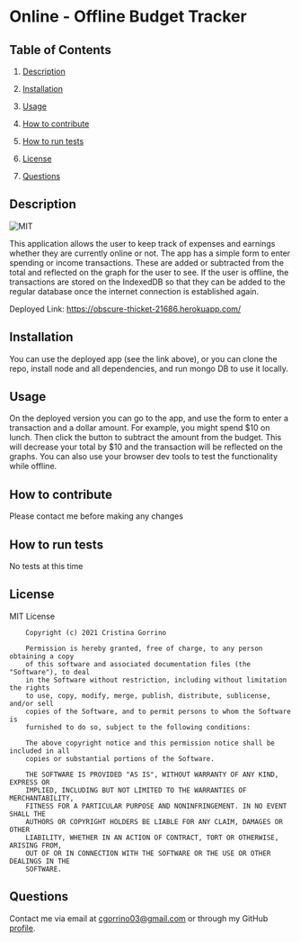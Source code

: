 # Online - Offline Budget Tracker

## Table of Contents

1. [Description](#description)

2. [Installation](#installation)

3. [Usage](#usage)

4. [How to contribute](#contribute)

5. [How to run tests](#tests)

6. [License](#license)

7. [Questions](#questions)

<a name="description"></a>
## Description

![MIT](https://img.shields.io/badge/license-MIT-brightgreen)

This application allows the user to keep track of expenses and earnings whether they are currently online or not. The app has a simple form to enter spending or income transactions. These are added or subtracted from the total and reflected on the graph for the user to see. If the user is offline, the transactions are stored on the IndexedDB so that they can be added to the regular database once the internet connection is established again.

Deployed Link: https://obscure-thicket-21686.herokuapp.com/

<a name="installation"></a>
## Installation
    
You can use the deployed app (see the link above), or you can clone the repo, install node and all dependencies, and run mongo DB to use it locally.

<a name="usage"></a>
## Usage
    
On the deployed version you can go to the app, and use the form to enter a transaction and a dollar amount. For example, you might spend $10 on lunch. Then click the button to subtract the amount from the budget. This will decrease your total by $10 and the transaction will be reflected on the graphs. You can also use your browser dev tools to test the functionality while offline.

<a name="contribute"></a>
## How to contribute
    
Please contact me before making any changes

<a name="tests"></a>
## How to run tests
    
No tests at this time

<a name="license"></a>
## License
  
MIT License

        Copyright (c) 2021 Cristina Gorrino
        
        Permission is hereby granted, free of charge, to any person obtaining a copy
        of this software and associated documentation files (the "Software"), to deal
        in the Software without restriction, including without limitation the rights
        to use, copy, modify, merge, publish, distribute, sublicense, and/or sell
        copies of the Software, and to permit persons to whom the Software is
        furnished to do so, subject to the following conditions:
        
        The above copyright notice and this permission notice shall be included in all
        copies or substantial portions of the Software.
        
        THE SOFTWARE IS PROVIDED "AS IS", WITHOUT WARRANTY OF ANY KIND, EXPRESS OR
        IMPLIED, INCLUDING BUT NOT LIMITED TO THE WARRANTIES OF MERCHANTABILITY,
        FITNESS FOR A PARTICULAR PURPOSE AND NONINFRINGEMENT. IN NO EVENT SHALL THE
        AUTHORS OR COPYRIGHT HOLDERS BE LIABLE FOR ANY CLAIM, DAMAGES OR OTHER
        LIABILITY, WHETHER IN AN ACTION OF CONTRACT, TORT OR OTHERWISE, ARISING FROM,
        OUT OF OR IN CONNECTION WITH THE SOFTWARE OR THE USE OR OTHER DEALINGS IN THE
        SOFTWARE.

<a name="questions"></a>
## Questions

Contact me via email at cgorrino03@gmail.com or through my GitHub [profile](https://github.com/cristina-gorrino). 
    
